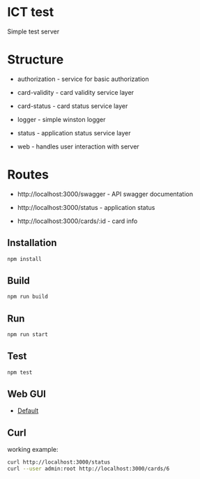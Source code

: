 # ICT test

Simple test server 

# Structure
* authorization - service for basic authorization
    
* card-validity - card validity service layer

* card-status - card status service layer

* logger - simple winston logger

* status - application status service layer

* web - handles user interaction with server

# Routes

* http://localhost:3000/swagger - API swagger documentation

* http://localhost:3000/status - application status

* http://localhost:3000/cards/:id - card info

## Installation

```bash
npm install
```
## Build

```bash
npm run build
```

## Run

```bash
npm run start
```

## Test

```bash
npm test
```

## Web GUI

-   [Default](http://localhost:3000)

## Curl

working example:

```bash
curl http://localhost:3000/status
curl --user admin:root http://localhost:3000/cards/6
```
